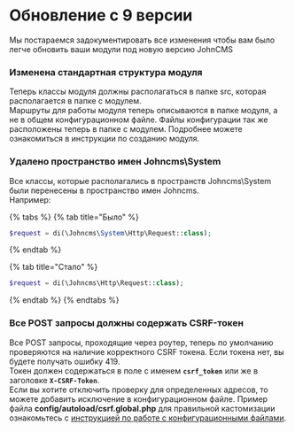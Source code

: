 # Обновление с 9 версии

Мы постараемся задокументировать все изменения чтобы вам было легче обновить ваши модули под новую версию JohnCMS

### Изменена стандартная структура модуля

Теперь классы модуля должны располагаться в папке src, которая располагается в папке с модулем.  
Маршруты для работы модуля теперь описываются в папке модуля, а не в общем конфигурационном файле. Файлы конфигурации так же расположены теперь в папке с модулем. Подробнее можете ознакомиться в инструкции по созданию модуля.

### Удалено пространство имен Johncms\System

Все классы, которые располагались в пространств Johncms\System были перенесены в пространство имен Johncms.  
Например:

{% tabs %}
{% tab title="Было" %}
```php
$request = di(\Johncms\System\Http\Request::class);
```
{% endtab %}

{% tab title="Стало" %}
```php
$request = di(\Johncms\Http\Request::class);
```
{% endtab %}
{% endtabs %}

### Все POST запросы должны содержать CSRF-токен

Все POST запросы, проходящие через роутер, теперь по умолчанию проверяются на наличие корректного CSRF токена. Если токена нет, вы будете получать ошибку 419.  
Токен должен содержаться в поле с именем **`csrf_token`** или же в заголовке **`X-CSRF-Token`**.  
Если вы хотите отключить проверку для определенных адресов, то можете добавить исключение в конфигурационном файле. Пример файла **config/autoload/csrf.global.php** для правильной кастомизации ознакомьтесь с [инструкцией по работе с конфигурационными файлами](../obshie-svedeniya/konfiguracionnye-faily-configs.md).  



